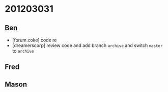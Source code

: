 # 201203031

## Ben
- [forum.coke] code re
- [dreamerscorp] review code and add branch `archive` and switch `master` to `archive`



## Fred



## Mason